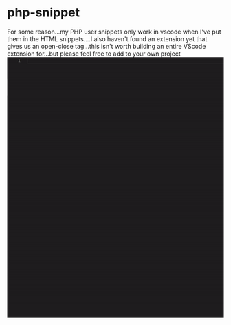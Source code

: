 # php-snippet
For some reason...my PHP user snippets only work in vscode when I've put them in the HTML snippets....I also haven't found an extension yet that gives us an open-close tag...this isn't worth building an entire VScode extension for...but please feel free to add to your own project
![](phptag.gif)
